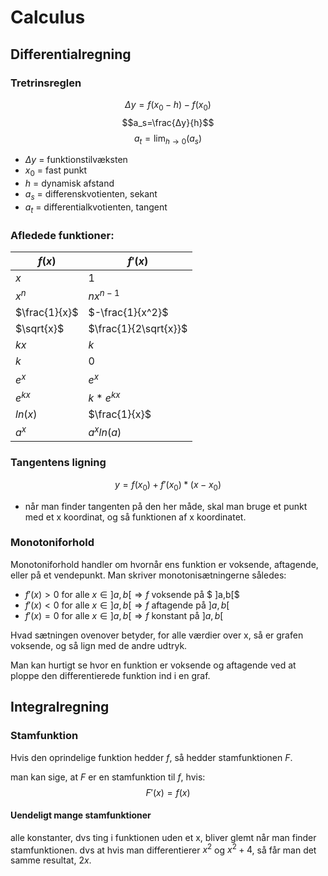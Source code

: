 # Calculus

## Differentialregning

### Tretrinsreglen
$$Δy=f(x_0-h)-f(x_0)$$
$$a_s=\frac{Δy}{h}$$
$$a_t=\lim_{h\to0}(a_s)$$

* $Δy$ = funktionstilvæksten
* $x_0$ = fast punkt
* $h$ = dynamisk afstand
* $a_s$ = differenskvotienten, sekant
* $a_t$ = differentialkvotienten, tangent

### Afledede funktioner: 


|$f(x)$|$f'(x)$|
|-|-|
|$x$|$1$|
|$x^n$|$nx^{n-1}$|
|$\frac{1}{x}$|$-\frac{1}{x^2}$|
|$\sqrt{x}$|$\frac{1}{2\sqrt{x}}$|
|$kx$|$k$|
|$k$|$0$|
|$e^x$|$e^x$
|$e^{kx}$|$k*e^{kx}$|
|$ln(x)$|$\frac{1}{x}$
|$a^x$|$a^xln(a)$

### Tangentens ligning

$$y=f(x_0)+f'(x_0)*(x-x_0)$$

* når man finder tangenten på den her måde, skal man bruge et punkt med et x koordinat, og så funktionen af x koordinatet.

### Monotoniforhold

Monotoniforhold handler om hvornår ens funktion er voksende, aftagende, eller på et vendepunkt. Man skriver monotonisætningerne således: 

* $f′(x)>0$ for alle $x∈]a,b[⇒f$ voksende på $ ]a,b[$
* $f′(x)<0$ for alle $x∈]a,b[⇒f$ aftagende på $]a,b[$
* $f′(x)=0$ for alle $x∈]a,b[⇒f$ konstant på $]a,b[$

Hvad sætningen ovenover betyder, for alle værdier over x, så er grafen voksende, og så lign med de andre udtryk. 

Man kan hurtigt se hvor en funktion er voksende og aftagende ved at ploppe den differentierede funktion ind i en graf. 

## Integralregning

### Stamfunktion
Hvis den oprindelige funktion hedder $f$, så hedder stamfunktionen $F$. 

man kan sige, at $F$ er en stamfunktion til $f$, hvis:
$$F'(x)=f(x)$$

#### Uendeligt mange stamfunktioner
alle konstanter, dvs ting i funktionen uden et x, bliver glemt når man finder stamfunktionen. dvs at hvis man differentierer $x^2$ og $x^2 +4$, så får man det samme resultat, $2x$.